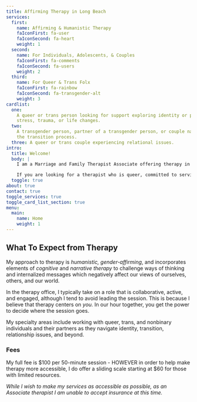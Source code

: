 ```yaml
---
title: Affirming Therapy in Long Beach
services:
  first:
    name: Affirming & Humanistic Therapy
    faIconFirst: fa-user
    faIconSecond: fa-heart
    weight: 1
  second:
    name: For Individuals, Adolescents, & Couples
    faIconFirst: fa-comments
    faIconSecond: fa-users
    weight: 2
  third:
    name: For Queer & Trans Folx
    faIconFirst: fa-rainbow
    faIconSecond: fa-transgender-alt
    weight: 3
cardlist:
  one:
    A queer or trans person looking for support exploring identity or processing
    stress, trauma, or life changes.
  two:
    A transgender person, partner of a transgender person, or couple navigating
    the transition process.
  three: A queer or trans couple experiencing relational issues.
intro:
  title: Welcome!
  body: |
    I am a Marriage and Family Therapist Associate offering therapy in the greater Long Beach area.

    If you are looking for a therapist who is queer, committed to serving the LGBT community, trans-affirming, and sex worker-allied, feel welcome to contact me for a free consultation and we can begin the path of healing together.
  toggle: true
about: true
contact: true
toggle_services: true
toggle_card_list_section: true
menu:
  main:
    name: Home
    weight: 1
---
```


## What To Expect from Therapy

My approach to therapy is _humanistic, gender-affirming_, and incorporates elements of _cognitive_ and _narrative therapy_ to challenge ways of thinking and internalized messages which negatively affect our views of ourselves, others, and our world.

In the therapy office, I typically take on a role that is collaborative, active, and engaged, although I tend to avoid leading the session. This is because I believe that therapy centers on _you._ In our hour together, you get the power to decide where the session goes.

My specialty areas include working with queer, trans, and nonbinary individuals and their partners as they navigate identity, transition, relationship issues, and beyond.

### Fees

My full fee is $100 per 50-minute session - HOWEVER in order to help make therapy more accessible, I do offer a sliding scale starting at $60 for those with limited resources.

_While I wish to make my services as accessible as possible, as an Associate therapist I am unable to accept insurance at this time._

